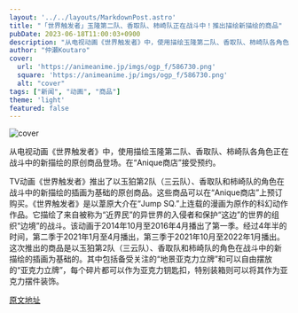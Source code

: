 ```yaml
---
layout: '../../layouts/MarkdownPost.astro'
title: "「世界触发者」玉隆第二队、香取队、柿崎队正在战斗中！推出描绘新描绘的商品"
pubDate: 2023-06-18T11:00:03+0900
description: "从电视动画《世界触发者》中，使用描绘玉隆第二队、香取队、柿崎队各角色正在战斗中的新描绘的原创商品登场。在“Anique商店”接受预约。"
author: "仲瀬Koutaro"
cover:
  url: 'https://animeanime.jp/imgs/ogp_f/586730.png'
  square: 'https://animeanime.jp/imgs/ogp_f/586730.png'
  alt: "cover"
tags: ["新闻", "动画", "商品"]
theme: 'light'
featured: false
---
```


![cover](https://animeanime.jp/imgs/ogp_f/586730.png)

从电视动画《世界触发者》中，使用描绘玉隆第二队、香取队、柿崎队各角色正在战斗中的新描绘的原创商品登场。在“Anique商店”接受预约。

TV动画《世界触发者》推出了以玉狛第2队（三云队）、香取队和柿崎队的角色在战斗中的新描绘的插画为基础的原创商品。这些商品可以在“Anique商店”上预订购买。《世界触发者》是以葦原大介在“Jump SQ.”上连载的漫画为原作的科幻动作作品。它描绘了来自被称为“近界民”的异世界的入侵者和保护“这边”的世界的组织“边境”的战斗。该动画于2014年10月至2016年4月播出了第一季。经过4年半的时间，第二季于2021年1月至4月播出，第三季于2021年10月至2022年1月播出。这次推出的商品是以玉狛第2队（三云队）、香取队和柿崎队的角色在战斗中的新描绘的插画为基础的。其中包括备受关注的“地景亚克力立牌”和可以自由摆放的“亚克力立牌”，每个碎片都可以作为亚克力钥匙扣，特别装箱则可以将其作为亚克力摆件装饰。

  [原文地址](https://animeanime.jp/article/2023/06/18/77995.html)
